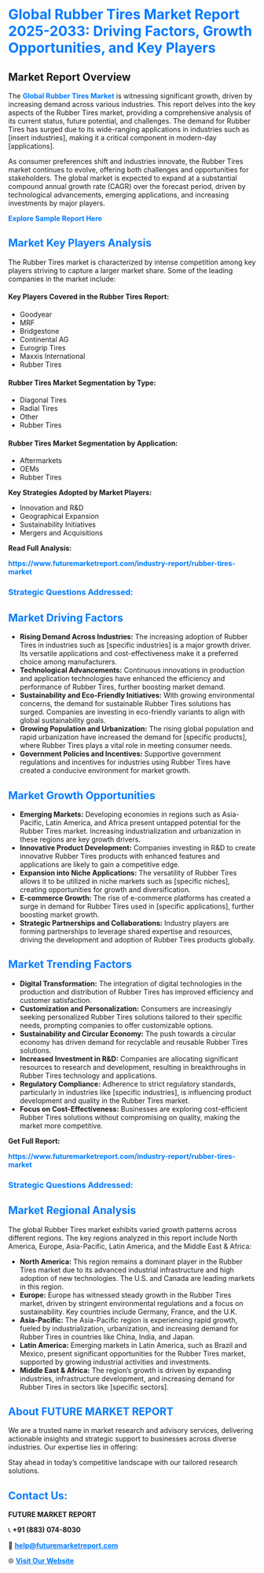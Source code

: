 <h1 style="color: #007BFF;">Global Rubber Tires Market Report 2025-2033: Driving Factors, Growth Opportunities, and Key Players</h1>

<section id="overview">
<h2>Market Report Overview</h2>
<p>The <a href="https://www.futuremarketreport.com/industry-report/rubber-tires-market" style="color: #007BFF; text-decoration: none;"><strong>Global Rubber Tires Market</strong></a> is witnessing significant growth, driven by increasing demand across various industries. This report delves into the key aspects of the Rubber Tires market, providing a comprehensive analysis of its current status, future potential, and challenges. The demand for Rubber Tires has surged due to its wide-ranging applications in industries such as [insert industries], making it a critical component in modern-day [applications].</p>
<p>As consumer preferences shift and industries innovate, the Rubber Tires market continues to evolve, offering both challenges and opportunities for stakeholders. The global market is expected to expand at a substantial compound annual growth rate (CAGR) over the forecast period, driven by technological advancements, emerging applications, and increasing investments by major players.</p>
</section>

<section id="overview">
<p><a href="https://www.futuremarketreport.com/request-sample/reportId=108376" style="color: #007BFF; text-decoration: none;"><strong>Explore Sample Report Here</strong></a></p>
</section>

<section id="key-players">
<h2 style="color: #007BFF;">Market Key Players Analysis</h2>
<p>The Rubber Tires market is characterized by intense competition among key players striving to capture a larger market share. Some of the leading companies in the market include:</p>
<h4>Key Players Covered in the Rubber Tires Report:</h4>
<ul><li>Goodyear</li><li>MRF</li><li>Bridgestone</li><li>Continental AG</li><li>Eurogrip Tires</li><li>Maxxis International</li><li>Rubber Tires</li></ul>
<h4>Rubber Tires Market Segmentation by Type:</h4>
<ul><li>Diagonal Tires</li><li>Radial Tires</li><li>Other</li><li>Rubber Tires</li></ul>

<h4>Rubber Tires Market Segmentation by Application:</h4>
<ul><li>Aftermarkets</li><li>OEMs</li><li>Rubber Tires</li></ul>
<p><strong>Key Strategies Adopted by Market Players:</strong></p>
<ul>
<li>Innovation and R&D</li>
<li>Geographical Expansion</li>
<li>Sustainability Initiatives</li>
<li>Mergers and Acquisitions</li>
</ul>
</section>

<section>
<p><strong>Read Full Analysis: </strong></p><a href="https://www.futuremarketreport.com/industry-report/rubber-tires-market" style="color: #007BFF; text-decoration: none;"><strong>https://www.futuremarketreport.com/industry-report/rubber-tires-market</strong></a>
<h3 style="color: #007BFF;">Strategic Questions Addressed:</h3>
</section>

<section id="driving-factors">
<h2 style="color: #007BFF;">Market Driving Factors</h2>
<ul>
<li><strong>Rising Demand Across Industries:</strong> The increasing adoption of Rubber Tires in industries such as [specific industries] is a major growth driver. Its versatile applications and cost-effectiveness make it a preferred choice among manufacturers.</li>
<li><strong>Technological Advancements:</strong> Continuous innovations in production and application technologies have enhanced the efficiency and performance of Rubber Tires, further boosting market demand.</li>
<li><strong>Sustainability and Eco-Friendly Initiatives:</strong> With growing environmental concerns, the demand for sustainable Rubber Tires solutions has surged. Companies are investing in eco-friendly variants to align with global sustainability goals.</li>
<li><strong>Growing Population and Urbanization:</strong> The rising global population and rapid urbanization have increased the demand for [specific products], where Rubber Tires plays a vital role in meeting consumer needs.</li>
<li><strong>Government Policies and Incentives:</strong> Supportive government regulations and incentives for industries using Rubber Tires have created a conducive environment for market growth.</li>
</ul>
</section>

<section id="growth-opportunities">
<h2 style="color: #007BFF;">Market Growth Opportunities</h2>
<ul>
<li><strong>Emerging Markets:</strong> Developing economies in regions such as Asia-Pacific, Latin America, and Africa present untapped potential for the Rubber Tires market. Increasing industrialization and urbanization in these regions are key growth drivers.</li>
<li><strong>Innovative Product Development:</strong> Companies investing in R&D to create innovative Rubber Tires products with enhanced features and applications are likely to gain a competitive edge.</li>
<li><strong>Expansion into Niche Applications:</strong> The versatility of Rubber Tires allows it to be utilized in niche markets such as [specific niches], creating opportunities for growth and diversification.</li>
<li><strong>E-commerce Growth:</strong> The rise of e-commerce platforms has created a surge in demand for Rubber Tires used in [specific applications], further boosting market growth.</li>
<li><strong>Strategic Partnerships and Collaborations:</strong> Industry players are forming partnerships to leverage shared expertise and resources, driving the development and adoption of Rubber Tires products globally.</li>
</ul>
</section>

<section id="trending-factors">
<h2 style="color: #007BFF;">Market Trending Factors</h2>
<ul>
<li><strong>Digital Transformation:</strong> The integration of digital technologies in the production and distribution of Rubber Tires has improved efficiency and customer satisfaction.</li>
<li><strong>Customization and Personalization:</strong> Consumers are increasingly seeking personalized Rubber Tires solutions tailored to their specific needs, prompting companies to offer customizable options.</li>
<li><strong>Sustainability and Circular Economy:</strong> The push towards a circular economy has driven demand for recyclable and reusable Rubber Tires solutions.</li>
<li><strong>Increased Investment in R&D:</strong> Companies are allocating significant resources to research and development, resulting in breakthroughs in Rubber Tires technology and applications.</li>
<li><strong>Regulatory Compliance:</strong> Adherence to strict regulatory standards, particularly in industries like [specific industries], is influencing product development and quality in the Rubber Tires market.</li>
<li><strong>Focus on Cost-Effectiveness:</strong> Businesses are exploring cost-efficient Rubber Tires solutions without compromising on quality, making the market more competitive.</li>
</ul>
</section>

<section>
<p><strong>Get Full Report: </strong></p><a href="https://www.futuremarketreport.com/industry-report/rubber-tires-market" style="color: #007BFF; text-decoration: none;"><strong>https://www.futuremarketreport.com/industry-report/rubber-tires-market</strong></a>
<h3 style="color: #007BFF;">Strategic Questions Addressed:</h3>
</section>


<section id="regional-analysis">
<h2 style="color: #007BFF;">Market Regional Analysis</h2>
<p>The global Rubber Tires market exhibits varied growth patterns across different regions. The key regions analyzed in this report include North America, Europe, Asia-Pacific, Latin America, and the Middle East & Africa:</p>
<ul>
<li><strong>North America:</strong> This region remains a dominant player in the Rubber Tires market due to its advanced industrial infrastructure and high adoption of new technologies. The U.S. and Canada are leading markets in this region.</li>
<li><strong>Europe:</strong> Europe has witnessed steady growth in the Rubber Tires market, driven by stringent environmental regulations and a focus on sustainability. Key countries include Germany, France, and the U.K.</li>
<li><strong>Asia-Pacific:</strong> The Asia-Pacific region is experiencing rapid growth, fueled by industrialization, urbanization, and increasing demand for Rubber Tires in countries like China, India, and Japan.</li>
<li><strong>Latin America:</strong> Emerging markets in Latin America, such as Brazil and Mexico, present significant opportunities for the Rubber Tires market, supported by growing industrial activities and investments.</li>
<li><strong>Middle East & Africa:</strong> The region’s growth is driven by expanding industries, infrastructure development, and increasing demand for Rubber Tires in sectors like [specific sectors].</li>
</ul>
</section>

<footer>
<h2 style="color: #007BFF;">About FUTURE MARKET REPORT</h2>
<p>We are a trusted name in market research and advisory services, delivering actionable insights and strategic support to businesses across diverse industries. Our expertise lies in offering:</p>

<p>Stay ahead in today’s competitive landscape with our tailored research solutions.</p>

<h2 style="color: #007BFF;">Contact Us:</h2>
<p><strong>FUTURE MARKET REPORT</strong></p>
<p>📞 <strong>+91 (883) 074-8030</strong></p>
<p>📧 <strong><a href="mailto:help@futuremarketreport.com" style="color: #007BFF;">help@futuremarketreport.com</a></strong></p>
<p>🌐 <strong><a href="https://www.futuremarketreport.com/" style="color: #007BFF;">Visit Our Website</a></strong></p>
</footer>